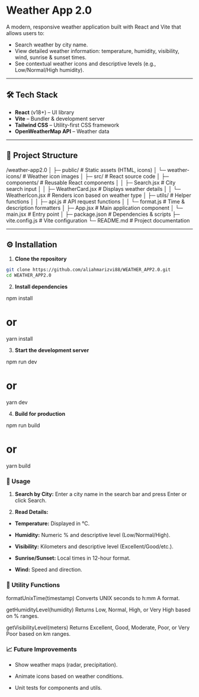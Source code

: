 # Weather App 2.0

A modern, responsive weather application built with React and Vite that allows users to:

- Search weather by city name.
- View detailed weather information: temperature, humidity, visibility, wind, sunrise & sunset times.
- See contextual weather icons and descriptive levels (e.g., Low/Normal/High humidity).

---

## 🛠️ Tech Stack

- **React** (v18+) – UI library  
- **Vite** – Bundler & development server  
- **Tailwind CSS** – Utility-first CSS framework  
- **OpenWeatherMap API** – Weather data  

---

## 📂 Project Structure
/weather-app2.0
│
├─ public/ # Static assets (HTML, icons)
│ └─ weather-icons/ # Weather icon images
│
├─ src/ # React source code
│ ├─ components/ # Reusable React components
│ │ ├─ Search.jsx # City search input
│ │ ├─ WeatherCard.jsx # Displays weather details
│ │ └─ WeatherIcon.jsx # Renders icon based on weather type
│ ├─ utils/ # Helper functions
│ │ ├─ api.js # API request functions
│ │ └─ format.js # Time & description formatters
│ ├─ App.jsx # Main application component
│ └─ main.jsx # Entry point
│
├─ package.json # Dependencies & scripts
├─ vite.config.js # Vite configuration
└─ README.md # Project documentation


---

## ⚙️ Installation

1. **Clone the repository**

```bash
git clone https://github.com/aliahmarizvi88/WEATHER_APP2.0.git
cd WEATHER_APP2.0
````

2. **Install dependencies**
   
npm install
# or
yarn install

3. **Start the development server**
   
npm run dev
# or
yarn dev

4. **Build for production**
   
npm run build
# or
yarn build

### 🧩 Usage
1. **Search by City:** Enter a city name in the search bar and press Enter or click Search.

2. **Read Details:**

- **Temperature:** Displayed in °C.

- **Humidity:** Numeric % and descriptive level (Low/Normal/High).

- **Visibility:** Kilometers and descriptive level (Excellent/Good/etc.).

- **Sunrise/Sunset:** Local times in 12-hour format.

- **Wind:** Speed and direction.

### 🔧 Utility Functions
formatUnixTime(timestamp)
Converts UNIX seconds to h:mm A format.

getHumidityLevel(humidity)
Returns Low, Normal, High, or Very High based on % ranges.

getVisibilityLevel(meters)
Returns Excellent, Good, Moderate, Poor, or Very Poor based on km ranges.

### 📈 Future Improvements

- Show weather maps (radar, precipitation).

- Animate icons based on weather conditions.

- Unit tests for components and utils.
